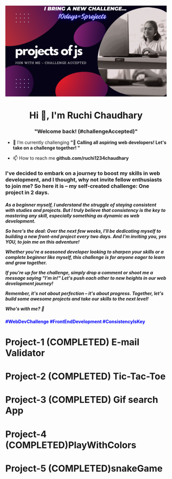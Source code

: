![](https://github.com/ruchi1234chaudhary/ruchi1234chaudhary/blob/main/JS%20PROJECT%20CHALLENGE.png)
<h1 align="center">Hi 👋, I'm Ruchi Chaudhary</h1>
<h3 align="center">"Welcome back! (#challengeAccepted)"</h3>



- 🌱 I’m currently challenging **"🚀 Calling all aspiring web developers! Let's take on a challenge together! "**

- 📫 How to reach me **github.com/ruchi1234chaudhary**

<h3 align="left">I've decided to embark on a journey to boost my skills in web development, and I thought, why not invite fellow enthusiasts to join me? So here it is – my self-created challenge: One project in 2 days.</h3>
<p align="left">
</p>
<h5>As a beginner myself, I understand the struggle of staying consistent with studies and projects. But I truly believe that consistency is the key to mastering any skill, especially something as dynamic as web development.

So here's the deal: Over the next few weeks, I'll be dedicating myself to building a new front-end project every two days. And I'm inviting you, yes YOU, to join me on this adventure!

Whether you're a seasoned developer looking to sharpen your skills or a complete beginner like myself, this challenge is for anyone eager to learn and grow together.

If you're up for the challenge, simply drop a comment or shoot me a message saying "I'm in!" Let's push each other to new heights in our web development journey!

Remember, it's not about perfection – it's about progress. Together, let's build some awesome projects and take our skills to the next level!

Who's with me? 💪<h4 style="color:blue"> #WebDevChallenge #FrontEndDevelopment #ConsistencyIsKey<h4></h5>
<h1>Project-1 (COMPLETED) E-mail Validator</h1>
<h1>Project-2 (COMPLETED) Tic-Tac-Toe</h1>
<h1>Project-3 (COMPLETED) Gif search App</h1>
<h1>Project-4 (COMPLETED)PlayWithColors</h1>
<h1>Project-5 (COMPLETED)snakeGame</h1>
                  

